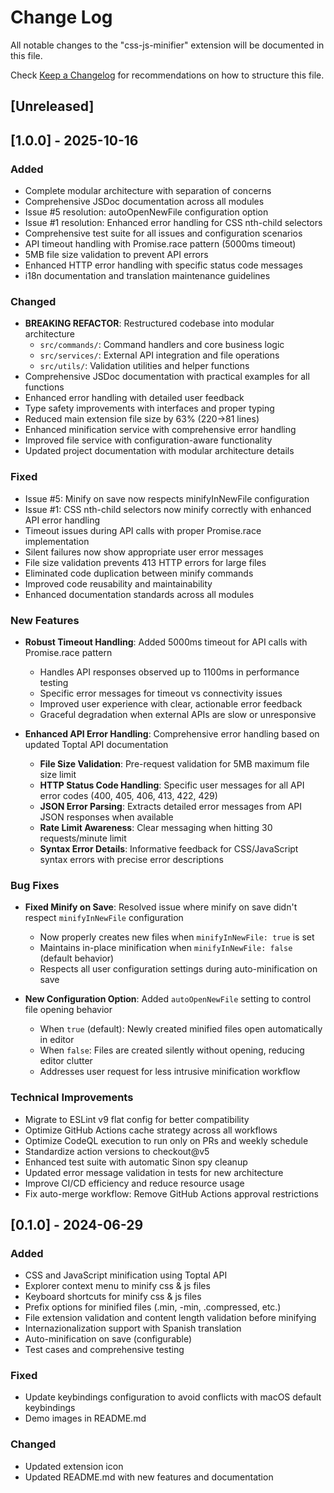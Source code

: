 # Change Log

All notable changes to the "css-js-minifier" extension will be documented in this file.

Check [Keep a Changelog](http://keepachangelog.com/) for recommendations on how to structure this file.

## [Unreleased]

## [1.0.0] - 2025-10-16

### Added
- Complete modular architecture with separation of concerns
- Comprehensive JSDoc documentation across all modules  
- Issue #5 resolution: autoOpenNewFile configuration option
- Issue #1 resolution: Enhanced error handling for CSS nth-child selectors
- Comprehensive test suite for all issues and configuration scenarios
- API timeout handling with Promise.race pattern (5000ms timeout)
- 5MB file size validation to prevent API errors
- Enhanced HTTP error handling with specific status code messages
- i18n documentation and translation maintenance guidelines

### Changed
- **BREAKING REFACTOR**: Restructured codebase into modular architecture
  - `src/commands/`: Command handlers and core business logic
  - `src/services/`: External API integration and file operations
  - `src/utils/`: Validation utilities and helper functions
- Comprehensive JSDoc documentation with practical examples for all functions
- Enhanced error handling with detailed user feedback
- Type safety improvements with interfaces and proper typing
- Reduced main extension file size by 63% (220→81 lines)
- Enhanced minification service with comprehensive error handling
- Improved file service with configuration-aware functionality
- Updated project documentation with modular architecture details

### Fixed
- Issue #5: Minify on save now respects minifyInNewFile configuration
- Issue #1: CSS nth-child selectors now minify correctly with enhanced API error handling
- Timeout issues during API calls with proper Promise.race implementation
- Silent failures now show appropriate user error messages
- File size validation prevents 413 HTTP errors for large files
- Eliminated code duplication between minify commands
- Improved code reusability and maintainability
- Enhanced documentation standards across all modules

### New Features

- **Robust Timeout Handling**: Added 5000ms timeout for API calls with Promise.race pattern
  - Handles API responses observed up to 1100ms in performance testing
  - Specific error messages for timeout vs connectivity issues
  - Improved user experience with clear, actionable error feedback
  - Graceful degradation when external APIs are slow or unresponsive

- **Enhanced API Error Handling**: Comprehensive error handling based on updated Toptal API documentation
  - **File Size Validation**: Pre-request validation for 5MB maximum file size limit
  - **HTTP Status Code Handling**: Specific user messages for all API error codes (400, 405, 406, 413, 422, 429)
  - **JSON Error Parsing**: Extracts detailed error messages from API JSON responses when available
  - **Rate Limit Awareness**: Clear messaging when hitting 30 requests/minute limit
  - **Syntax Error Details**: Informative feedback for CSS/JavaScript syntax errors with precise error descriptions

### Bug Fixes

- **Fixed Minify on Save**: Resolved issue where minify on save didn't respect `minifyInNewFile` configuration
  - Now properly creates new files when `minifyInNewFile: true` is set
  - Maintains in-place minification when `minifyInNewFile: false` (default behavior)
  - Respects all user configuration settings during auto-minification on save

- **New Configuration Option**: Added `autoOpenNewFile` setting to control file opening behavior
  - When `true` (default): Newly created minified files open automatically in editor
  - When `false`: Files are created silently without opening, reducing editor clutter
  - Addresses user request for less intrusive minification workflow

### Technical Improvements

- Migrate to ESLint v9 flat config for better compatibility
- Optimize GitHub Actions cache strategy across all workflows
- Optimize CodeQL execution to run only on PRs and weekly schedule
- Standardize action versions to checkout@v5
- Enhanced test suite with automatic Sinon spy cleanup
- Updated error message validation in tests for new architecture
- Improve CI/CD efficiency and reduce resource usage
- Fix auto-merge workflow: Remove GitHub Actions approval restrictions

## [0.1.0] - 2024-06-29

### Added

- CSS and JavaScript minification using Toptal API
- Explorer context menu to minify css & js files
- Keyboard shortcuts for minify css & js files
- Prefix options for minified files (.min, -min, .compressed, etc.)
- File extension validation and content length validation before minifying
- Internazionalization support with Spanish translation
- Auto-minification on save (configurable)
- Test cases and comprehensive testing

### Fixed

- Update keybindings configuration to avoid conflicts with macOS default keybindings
- Demo images in README.md

### Changed

- Updated extension icon
- Updated README.md with new features and documentation
